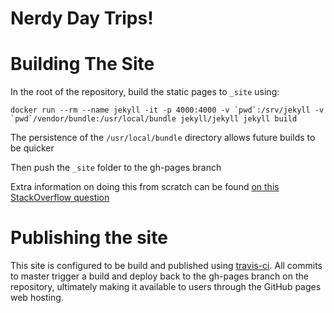 # Nerdy Day Trips!

# Building The Site

In the root of the repository, build the static pages to `_site` using:

```
docker run --rm --name jekyll -it -p 4000:4000 -v `pwd`:/srv/jekyll -v `pwd`/vendor/bundle:/usr/local/bundle jekyll/jekyll jekyll build
```

The persistence of the `/usr/local/bundle` directory allows future builds to
be quicker


Then push the `_site` folder to the gh-pages branch

Extra information on doing this from scratch can be found [on this StackOverflow question](https://stackoverflow.com/questions/28249255/how-do-i-configure-github-to-use-non-supported-jekyll-site-plugins/28252200#28252200)

# Publishing the site

This site is configured to be build and published using [travis-ci](https://travis-ci.org/fraz3alpha/nerdy-day-trips/).
All commits to master trigger a build and deploy back to the gh-pages branch on
the repository, ultimately making it available to users through the GitHub
pages web hosting.
